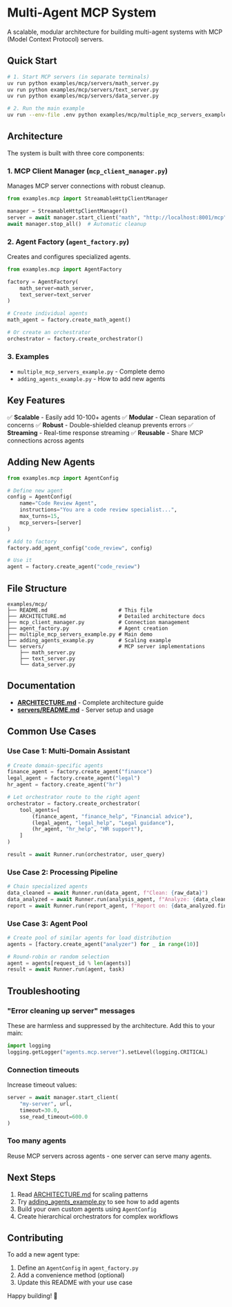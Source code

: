 # Multi-Agent MCP System

A scalable, modular architecture for building multi-agent systems with MCP (Model Context Protocol) servers.

## Quick Start

```bash
# 1. Start MCP servers (in separate terminals)
uv run python examples/mcp/servers/math_server.py
uv run python examples/mcp/servers/text_server.py
uv run python examples/mcp/servers/data_server.py

# 2. Run the main example
uv run --env-file .env python examples/mcp/multiple_mcp_servers_example.py
```

## Architecture

The system is built with three core components:

### 1. **MCP Client Manager** (`mcp_client_manager.py`)
Manages MCP server connections with robust cleanup.

```python
from examples.mcp import StreamableHttpClientManager

manager = StreamableHttpClientManager()
server = await manager.start_client("math", "http://localhost:8001/mcp")
await manager.stop_all()  # Automatic cleanup
```

### 2. **Agent Factory** (`agent_factory.py`)
Creates and configures specialized agents.

```python
from examples.mcp import AgentFactory

factory = AgentFactory(
    math_server=math_server,
    text_server=text_server
)

# Create individual agents
math_agent = factory.create_math_agent()

# Or create an orchestrator
orchestrator = factory.create_orchestrator()
```

### 3. **Examples**
- `multiple_mcp_servers_example.py` - Complete demo
- `adding_agents_example.py` - How to add new agents

## Key Features

✅ **Scalable** - Easily add 10-100+ agents
✅ **Modular** - Clean separation of concerns
✅ **Robust** - Double-shielded cleanup prevents errors
✅ **Streaming** - Real-time response streaming
✅ **Reusable** - Share MCP connections across agents

## Adding New Agents

```python
from examples.mcp import AgentConfig

# Define new agent
config = AgentConfig(
    name="Code Review Agent",
    instructions="You are a code review specialist...",
    max_turns=15,
    mcp_servers=[server]
)

# Add to factory
factory.add_agent_config("code_review", config)

# Use it
agent = factory.create_agent("code_review")
```

## File Structure

```
examples/mcp/
├── README.md                       # This file
├── ARCHITECTURE.md                 # Detailed architecture docs
├── mcp_client_manager.py           # Connection management
├── agent_factory.py                # Agent creation
├── multiple_mcp_servers_example.py # Main demo
├── adding_agents_example.py        # Scaling example
└── servers/                        # MCP server implementations
    ├── math_server.py
    ├── text_server.py
    └── data_server.py
```

## Documentation

- **[ARCHITECTURE.md](ARCHITECTURE.md)** - Complete architecture guide
- **[servers/README.md](servers/README.md)** - Server setup and usage

## Common Use Cases

### Use Case 1: Multi-Domain Assistant

```python
# Create domain-specific agents
finance_agent = factory.create_agent("finance")
legal_agent = factory.create_agent("legal")
hr_agent = factory.create_agent("hr")

# Let orchestrator route to the right agent
orchestrator = factory.create_orchestrator(
    tool_agents=[
        (finance_agent, "finance_help", "Financial advice"),
        (legal_agent, "legal_help", "Legal guidance"),
        (hr_agent, "hr_help", "HR support"),
    ]
)

result = await Runner.run(orchestrator, user_query)
```

### Use Case 2: Processing Pipeline

```python
# Chain specialized agents
data_cleaned = await Runner.run(data_agent, f"Clean: {raw_data}")
data_analyzed = await Runner.run(analysis_agent, f"Analyze: {data_cleaned.final_output}")
report = await Runner.run(report_agent, f"Report on: {data_analyzed.final_output}")
```

### Use Case 3: Agent Pool

```python
# Create pool of similar agents for load distribution
agents = [factory.create_agent("analyzer") for _ in range(10)]

# Round-robin or random selection
agent = agents[request_id % len(agents)]
result = await Runner.run(agent, task)
```

## Troubleshooting

### "Error cleaning up server" messages

These are harmless and suppressed by the architecture. Add this to your main:

```python
import logging
logging.getLogger("agents.mcp.server").setLevel(logging.CRITICAL)
```

### Connection timeouts

Increase timeout values:

```python
server = await manager.start_client(
    "my-server", url,
    timeout=30.0,
    sse_read_timeout=600.0
)
```

### Too many agents

Reuse MCP servers across agents - one server can serve many agents.

## Next Steps

1. Read [ARCHITECTURE.md](ARCHITECTURE.md) for scaling patterns
2. Try [adding_agents_example.py](adding_agents_example.py) to see how to add agents
3. Build your own custom agents using `AgentConfig`
4. Create hierarchical orchestrators for complex workflows

## Contributing

To add a new agent type:
1. Define an `AgentConfig` in `agent_factory.py`
2. Add a convenience method (optional)
3. Update this README with your use case

Happy building! 🚀
